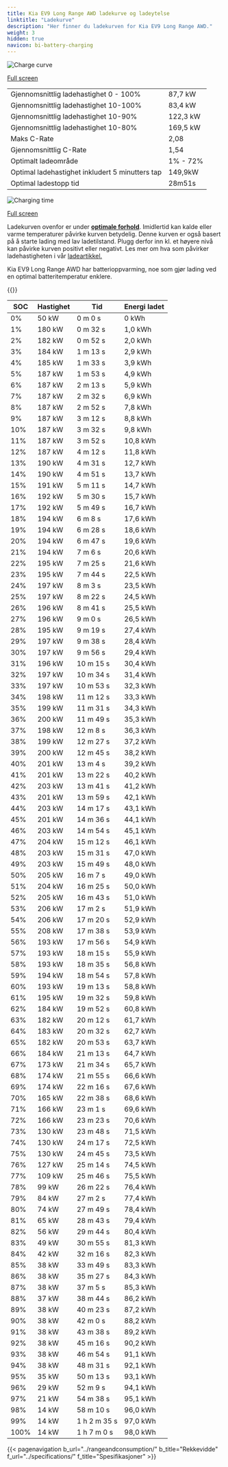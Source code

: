 ```yaml
---
title: Kia EV9 Long Range AWD ladekurve og ladeytelse
linktitle: "Ladekurve"
description: "Her finner du ladekurven for Kia EV9 Long Range AWD."
weight: 3
hidden: true
navicon: bi-battery-charging
---
```

<!-- markdownlint-disable MD033 -->
<img src="/images/models/kia/ev9/ev9_long_range_awd/chargingcurve.svg" alt="Charge curve" class="img-fluid">

[Full screen](/images/models/kia/ev9/ev9_long_range_awd/chargingcurve.svg)


<table class="table table-striped border">
<tbody>
<tr>
<td>Gjennomsnittlig ladehastighet 0 - 100%</td><td>87,7 kW</td>
</tr>
<tr>
<td>Gjennomsnittlig ladehastighet 10-100%</td><td>83,4 kW</td>
</tr>
<tr>
<td>Gjennomsnittlig ladehastighet 10-90%</td><td>122,3 kW</td>
</tr>
<tr>
<td>Gjennomsnittlig ladehastighet 10-80%</td><td>169,5 kW</td>
</tr>
<tr>
<td>Maks C-Rate</td><td>2,08</td>
</tr>
<tr>
<td>Gjennomsnittlig C-Rate</td><td>1,54</td>
</tr>
<tr>
<td>Optimalt ladeområde</td><td>1% - 72%</td>
</tr>
<tr>
<td>Optimal ladehastighet inkludert 5 minutters tap</td><td>149,9kW</td>
</tr>
<tr>
<td>Optimal ladestopp tid</td><td>28m51s</td>
</tr>
</tbody>
</table>
<img src="/images/models/kia/ev9/ev9_long_range_awd/chargingtime.svg" alt="Charging time" class="img-fluid">

[Full screen](/images/models/kia/ev9/ev9_long_range_awd/chargingtime.svg)


Ladekurven ovenfor er under **[optimale forhold](../../../../../technology/battery/charging/#temperatur)**. Imidlertid kan kalde eller varme temperaturer påvirke kurven betydelig. Denne kurven er også basert på å starte lading med lav ladetilstand. Plugg derfor inn kl. et høyere nivå kan påvirke kurven positivt eller negativt. Les mer om hva som påvirker ladehastigheten i vår [ladeartikkel.](../../../../../technology/battery/charging/)


Kia EV9 Long Range AWD har batterioppvarming, noe som gjør lading ved en optimal batteritemperatur enklere.


{{<evkxdisplayaddarticle />}}
<table class="table table-striped border">
<thead>
<tr><th>SOC</th><th>Hastighet</th><th>Tid</th><th>Energi ladet</th></tr>
</thead>
<tbody>
<tr>
<td>0%</td><td>50 kW</td><td> 0 m 0 s </td><td>0 kWh </td>
</tr>
<tr>
<td>1%</td><td>180 kW</td><td> 0 m 32 s </td><td>1,0 kWh </td>
</tr>
<tr>
<td>2%</td><td>182 kW</td><td> 0 m 52 s </td><td>2,0 kWh </td>
</tr>
<tr>
<td>3%</td><td>184 kW</td><td> 1 m 13 s </td><td>2,9 kWh </td>
</tr>
<tr>
<td>4%</td><td>185 kW</td><td> 1 m 33 s </td><td>3,9 kWh </td>
</tr>
<tr>
<td>5%</td><td>187 kW</td><td> 1 m 53 s </td><td>4,9 kWh </td>
</tr>
<tr>
<td>6%</td><td>187 kW</td><td> 2 m 13 s </td><td>5,9 kWh </td>
</tr>
<tr>
<td>7%</td><td>187 kW</td><td> 2 m 32 s </td><td>6,9 kWh </td>
</tr>
<tr>
<td>8%</td><td>187 kW</td><td> 2 m 52 s </td><td>7,8 kWh </td>
</tr>
<tr>
<td>9%</td><td>187 kW</td><td> 3 m 12 s </td><td>8,8 kWh </td>
</tr>
<tr>
<td>10%</td><td>187 kW</td><td> 3 m 32 s </td><td>9,8 kWh </td>
</tr>
<tr>
<td>11%</td><td>187 kW</td><td> 3 m 52 s </td><td>10,8 kWh </td>
</tr>
<tr>
<td>12%</td><td>187 kW</td><td> 4 m 12 s </td><td>11,8 kWh </td>
</tr>
<tr>
<td>13%</td><td>190 kW</td><td> 4 m 31 s </td><td>12,7 kWh </td>
</tr>
<tr>
<td>14%</td><td>190 kW</td><td> 4 m 51 s </td><td>13,7 kWh </td>
</tr>
<tr>
<td>15%</td><td>191 kW</td><td> 5 m 11 s </td><td>14,7 kWh </td>
</tr>
<tr>
<td>16%</td><td>192 kW</td><td> 5 m 30 s </td><td>15,7 kWh </td>
</tr>
<tr>
<td>17%</td><td>192 kW</td><td> 5 m 49 s </td><td>16,7 kWh </td>
</tr>
<tr>
<td>18%</td><td>194 kW</td><td> 6 m 8 s </td><td>17,6 kWh </td>
</tr>
<tr>
<td>19%</td><td>194 kW</td><td> 6 m 28 s </td><td>18,6 kWh </td>
</tr>
<tr>
<td>20%</td><td>194 kW</td><td> 6 m 47 s </td><td>19,6 kWh </td>
</tr>
<tr>
<td>21%</td><td>194 kW</td><td> 7 m 6 s </td><td>20,6 kWh </td>
</tr>
<tr>
<td>22%</td><td>195 kW</td><td> 7 m 25 s </td><td>21,6 kWh </td>
</tr>
<tr>
<td>23%</td><td>195 kW</td><td> 7 m 44 s </td><td>22,5 kWh </td>
</tr>
<tr>
<td>24%</td><td>197 kW</td><td> 8 m 3 s </td><td>23,5 kWh </td>
</tr>
<tr>
<td>25%</td><td>197 kW</td><td> 8 m 22 s </td><td>24,5 kWh </td>
</tr>
<tr>
<td>26%</td><td>196 kW</td><td> 8 m 41 s </td><td>25,5 kWh </td>
</tr>
<tr>
<td>27%</td><td>196 kW</td><td> 9 m 0 s </td><td>26,5 kWh </td>
</tr>
<tr>
<td>28%</td><td>195 kW</td><td> 9 m 19 s </td><td>27,4 kWh </td>
</tr>
<tr>
<td>29%</td><td>197 kW</td><td> 9 m 38 s </td><td>28,4 kWh </td>
</tr>
<tr>
<td>30%</td><td>197 kW</td><td> 9 m 56 s </td><td>29,4 kWh </td>
</tr>
<tr>
<td>31%</td><td>196 kW</td><td> 10 m 15 s </td><td>30,4 kWh </td>
</tr>
<tr>
<td>32%</td><td>197 kW</td><td> 10 m 34 s </td><td>31,4 kWh </td>
</tr>
<tr>
<td>33%</td><td>197 kW</td><td> 10 m 53 s </td><td>32,3 kWh </td>
</tr>
<tr>
<td>34%</td><td>198 kW</td><td> 11 m 12 s </td><td>33,3 kWh </td>
</tr>
<tr>
<td>35%</td><td>199 kW</td><td> 11 m 31 s </td><td>34,3 kWh </td>
</tr>
<tr>
<td>36%</td><td>200 kW</td><td> 11 m 49 s </td><td>35,3 kWh </td>
</tr>
<tr>
<td>37%</td><td>198 kW</td><td> 12 m 8 s </td><td>36,3 kWh </td>
</tr>
<tr>
<td>38%</td><td>199 kW</td><td> 12 m 27 s </td><td>37,2 kWh </td>
</tr>
<tr>
<td>39%</td><td>200 kW</td><td> 12 m 45 s </td><td>38,2 kWh </td>
</tr>
<tr>
<td>40%</td><td>201 kW</td><td> 13 m 4 s </td><td>39,2 kWh </td>
</tr>
<tr>
<td>41%</td><td>201 kW</td><td> 13 m 22 s </td><td>40,2 kWh </td>
</tr>
<tr>
<td>42%</td><td>203 kW</td><td> 13 m 41 s </td><td>41,2 kWh </td>
</tr>
<tr>
<td>43%</td><td>201 kW</td><td> 13 m 59 s </td><td>42,1 kWh </td>
</tr>
<tr>
<td>44%</td><td>203 kW</td><td> 14 m 17 s </td><td>43,1 kWh </td>
</tr>
<tr>
<td>45%</td><td>201 kW</td><td> 14 m 36 s </td><td>44,1 kWh </td>
</tr>
<tr>
<td>46%</td><td>203 kW</td><td> 14 m 54 s </td><td>45,1 kWh </td>
</tr>
<tr>
<td>47%</td><td>204 kW</td><td> 15 m 12 s </td><td>46,1 kWh </td>
</tr>
<tr>
<td>48%</td><td>203 kW</td><td> 15 m 31 s </td><td>47,0 kWh </td>
</tr>
<tr>
<td>49%</td><td>203 kW</td><td> 15 m 49 s </td><td>48,0 kWh </td>
</tr>
<tr>
<td>50%</td><td>205 kW</td><td> 16 m 7 s </td><td>49,0 kWh </td>
</tr>
<tr>
<td>51%</td><td>204 kW</td><td> 16 m 25 s </td><td>50,0 kWh </td>
</tr>
<tr>
<td>52%</td><td>205 kW</td><td> 16 m 43 s </td><td>51,0 kWh </td>
</tr>
<tr>
<td>53%</td><td>206 kW</td><td> 17 m 2 s </td><td>51,9 kWh </td>
</tr>
<tr>
<td>54%</td><td>206 kW</td><td> 17 m 20 s </td><td>52,9 kWh </td>
</tr>
<tr>
<td>55%</td><td>208 kW</td><td> 17 m 38 s </td><td>53,9 kWh </td>
</tr>
<tr>
<td>56%</td><td>193 kW</td><td> 17 m 56 s </td><td>54,9 kWh </td>
</tr>
<tr>
<td>57%</td><td>193 kW</td><td> 18 m 15 s </td><td>55,9 kWh </td>
</tr>
<tr>
<td>58%</td><td>193 kW</td><td> 18 m 35 s </td><td>56,8 kWh </td>
</tr>
<tr>
<td>59%</td><td>194 kW</td><td> 18 m 54 s </td><td>57,8 kWh </td>
</tr>
<tr>
<td>60%</td><td>193 kW</td><td> 19 m 13 s </td><td>58,8 kWh </td>
</tr>
<tr>
<td>61%</td><td>195 kW</td><td> 19 m 32 s </td><td>59,8 kWh </td>
</tr>
<tr>
<td>62%</td><td>184 kW</td><td> 19 m 52 s </td><td>60,8 kWh </td>
</tr>
<tr>
<td>63%</td><td>182 kW</td><td> 20 m 12 s </td><td>61,7 kWh </td>
</tr>
<tr>
<td>64%</td><td>183 kW</td><td> 20 m 32 s </td><td>62,7 kWh </td>
</tr>
<tr>
<td>65%</td><td>182 kW</td><td> 20 m 53 s </td><td>63,7 kWh </td>
</tr>
<tr>
<td>66%</td><td>184 kW</td><td> 21 m 13 s </td><td>64,7 kWh </td>
</tr>
<tr>
<td>67%</td><td>173 kW</td><td> 21 m 34 s </td><td>65,7 kWh </td>
</tr>
<tr>
<td>68%</td><td>174 kW</td><td> 21 m 55 s </td><td>66,6 kWh </td>
</tr>
<tr>
<td>69%</td><td>174 kW</td><td> 22 m 16 s </td><td>67,6 kWh </td>
</tr>
<tr>
<td>70%</td><td>165 kW</td><td> 22 m 38 s </td><td>68,6 kWh </td>
</tr>
<tr>
<td>71%</td><td>166 kW</td><td> 23 m 1 s </td><td>69,6 kWh </td>
</tr>
<tr>
<td>72%</td><td>166 kW</td><td> 23 m 23 s </td><td>70,6 kWh </td>
</tr>
<tr>
<td>73%</td><td>130 kW</td><td> 23 m 48 s </td><td>71,5 kWh </td>
</tr>
<tr>
<td>74%</td><td>130 kW</td><td> 24 m 17 s </td><td>72,5 kWh </td>
</tr>
<tr>
<td>75%</td><td>130 kW</td><td> 24 m 45 s </td><td>73,5 kWh </td>
</tr>
<tr>
<td>76%</td><td>127 kW</td><td> 25 m 14 s </td><td>74,5 kWh </td>
</tr>
<tr>
<td>77%</td><td>109 kW</td><td> 25 m 46 s </td><td>75,5 kWh </td>
</tr>
<tr>
<td>78%</td><td>99 kW</td><td> 26 m 22 s </td><td>76,4 kWh </td>
</tr>
<tr>
<td>79%</td><td>84 kW</td><td> 27 m 2 s </td><td>77,4 kWh </td>
</tr>
<tr>
<td>80%</td><td>74 kW</td><td> 27 m 49 s </td><td>78,4 kWh </td>
</tr>
<tr>
<td>81%</td><td>65 kW</td><td> 28 m 43 s </td><td>79,4 kWh </td>
</tr>
<tr>
<td>82%</td><td>56 kW</td><td> 29 m 44 s </td><td>80,4 kWh </td>
</tr>
<tr>
<td>83%</td><td>49 kW</td><td> 30 m 55 s </td><td>81,3 kWh </td>
</tr>
<tr>
<td>84%</td><td>42 kW</td><td> 32 m 16 s </td><td>82,3 kWh </td>
</tr>
<tr>
<td>85%</td><td>38 kW</td><td> 33 m 49 s </td><td>83,3 kWh </td>
</tr>
<tr>
<td>86%</td><td>38 kW</td><td> 35 m 27 s </td><td>84,3 kWh </td>
</tr>
<tr>
<td>87%</td><td>38 kW</td><td> 37 m 5 s </td><td>85,3 kWh </td>
</tr>
<tr>
<td>88%</td><td>37 kW</td><td> 38 m 44 s </td><td>86,2 kWh </td>
</tr>
<tr>
<td>89%</td><td>38 kW</td><td> 40 m 23 s </td><td>87,2 kWh </td>
</tr>
<tr>
<td>90%</td><td>38 kW</td><td> 42 m 0 s </td><td>88,2 kWh </td>
</tr>
<tr>
<td>91%</td><td>38 kW</td><td> 43 m 38 s </td><td>89,2 kWh </td>
</tr>
<tr>
<td>92%</td><td>38 kW</td><td> 45 m 16 s </td><td>90,2 kWh </td>
</tr>
<tr>
<td>93%</td><td>38 kW</td><td> 46 m 54 s </td><td>91,1 kWh </td>
</tr>
<tr>
<td>94%</td><td>38 kW</td><td> 48 m 31 s </td><td>92,1 kWh </td>
</tr>
<tr>
<td>95%</td><td>35 kW</td><td> 50 m 13 s </td><td>93,1 kWh </td>
</tr>
<tr>
<td>96%</td><td>29 kW</td><td> 52 m 9 s </td><td>94,1 kWh </td>
</tr>
<tr>
<td>97%</td><td>21 kW</td><td> 54 m 38 s </td><td>95,1 kWh </td>
</tr>
<tr>
<td>98%</td><td>14 kW</td><td> 58 m 10 s </td><td>96,0 kWh </td>
</tr>
<tr>
<td>99%</td><td>14 kW</td><td>1 h 2 m 35 s </td><td>97,0 kWh </td>
</tr>
<tr>
<td>100%</td><td>14 kW</td><td>1 h 7 m 0 s </td><td>98,0 kWh </td>
</tr>
</tbody>
</table>


{{< pagenavigation b_url="../rangeandconsumption/" b_title="Rekkevidde" f_url="../specifications/" f_title="Spesifikasjoner" >}}
